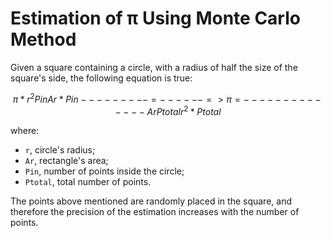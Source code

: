 # Estimation of π Using Monte Carlo Method

Given a square containing a circle, with a radius of half the size of the square's side, the following equation is true:

```math
π * r ^ 2    Pin             Ar * Pin
--------- = ------ => π = --------------
    Ar      Ptotal        r ^ 2 * Ptotal
```

where:

- `r`, circle's radius;
- `Ar`, rectangle's area;
- `Pin`, number of points inside the circle;
- `Ptotal`, total number of points.

The points above mentioned are randomly placed in the square, and therefore the precision of the estimation increases with the number of points.
